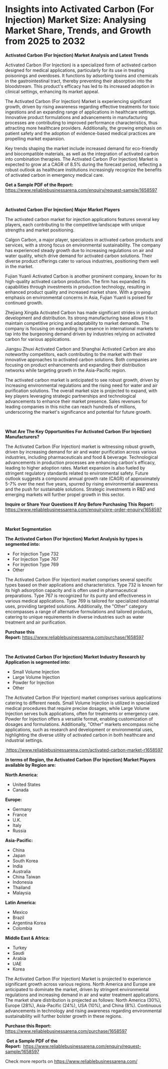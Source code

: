 <p><h1>Insights into Activated Carbon (For Injection) Market Size: Analysing Market Share, Trends, and Growth from 2025 to 2032</h1></p><p><strong>Activated Carbon (For Injection) Market Analysis and Latest Trends</strong></p>
<p><p>Activated Carbon (For Injection) is a specialized form of activated carbon designed for medical applications, particularly for its use in treating poisonings and overdoses. It functions by adsorbing toxins and chemicals in the gastrointestinal tract, thereby preventing their absorption into the bloodstream. This product's efficacy has led to its increased adoption in clinical settings, enhancing its market appeal.</p><p>The Activated Carbon (For Injection) Market is experiencing significant growth, driven by rising awareness regarding effective treatments for toxic ingestions and an expanding range of applications in healthcare settings. Innovative product formulations and advancements in manufacturing processes are contributing to improved performance characteristics, thus attracting more healthcare providers. Additionally, the growing emphasis on patient safety and the adoption of evidence-based medical practices are propelling market expansion.</p><p>Key trends shaping the market include increased demand for eco-friendly and biocompatible materials, as well as the integration of activated carbon into combination therapies. The Activated Carbon (For Injection) Market is expected to grow at a CAGR of 8.5% during the forecast period, reflecting a robust outlook as healthcare institutions increasingly recognize the benefits of activated carbon in emergency medical care.</p></p>
<p><strong>Get a Sample PDF of the Report:&nbsp;</strong> <a href="https://www.reliablebusinessarena.com/enquiry/request-sample/1658597?utm_campaign=2133&utm_medium=2&utm_source=Github&utm_content=ia&utm_term=23032025&utm_id=activated-carbon-for-injection">https://www.reliablebusinessarena.com/enquiry/request-sample/1658597</a></p>
<p>&nbsp;</p>
<p><strong>Activated Carbon (For Injection) Major Market Players</strong></p>
<p><p>The activated carbon market for injection applications features several key players, each contributing to the competitive landscape with unique strengths and market positioning. </p><p>Calgon Carbon, a major player, specializes in activated carbon products and services, with a strong focus on environmental sustainability. The company has experienced steady growth due to increasing regulations on air and water quality, which drive demand for activated carbon solutions. Their diverse product offerings cater to various industries, positioning them well in the market.</p><p>Fujian Yuanli Activated Carbon is another prominent company, known for its high-quality activated carbon production. The firm has expanded its capabilities through investments in production technology, resulting in enhanced product quality and increased market share. With a growing emphasis on environmental concerns in Asia, Fujian Yuanli is poised for continued growth.</p><p>Zhejiang Xingda Activated Carbon has made significant strides in product development and distribution. Its strong manufacturing base allows it to maintain competitive pricing and adaptability to market demands. The company is focusing on expanding its presence in international markets to tap into the burgeoning demand driven by industries relying on activated carbon for various applications.</p><p>Jiangsu Zhuxi Activated Carbon and Shanghai Activated Carbon are also noteworthy competitors, each contributing to the market with their innovative approaches to activated carbon solutions. Both companies are focusing on product enhancements and expanding their distribution networks while targeting growth in the Asia-Pacific region.</p><p>The activated carbon market is anticipated to see robust growth, driven by increasing environmental regulations and the rising need for water and air purification solutions. The overall market size is projected to expand, with key players leveraging strategic partnerships and technological advancements to enhance their market presence. Sales revenues for leading companies in this niche can reach hundreds of millions, underscoring the market's significance and potential for future growth.</p></p>
<p>&nbsp;</p>
<p><strong>What Are The Key Opportunities For Activated Carbon (For Injection) Manufacturers?</strong></p>
<p><p>The Activated Carbon (For Injection) market is witnessing robust growth, driven by increasing demand for air and water purification across various industries, including pharmaceuticals and food & beverage. Technological advancements in production processes are enhancing carbon's efficacy, leading to higher adoption rates. Market expansion is also fueled by stringent regulatory standards related to environmental safety. Future outlook suggests a compound annual growth rate (CAGR) of approximately 5-7% over the next five years, spurred by rising environmental awareness and the push for sustainable solutions. Strategic investments in R&D and emerging markets will further propel growth in this sector.</p></p>
<p><strong>Inquire or Share Your Questions If Any Before Purchasing This Report:</strong> <a href="https://www.reliablebusinessarena.com/enquiry/pre-order-enquiry/1658597?utm_campaign=2133&utm_medium=2&utm_source=Github&utm_content=ia&utm_term=23032025&utm_id=activated-carbon-for-injection">https://www.reliablebusinessarena.com/enquiry/pre-order-enquiry/1658597</a></p>
<p>&nbsp;</p>
<p><strong>Market Segmentation</strong></p>
<p><strong>The Activated Carbon (For Injection) Market Analysis by types is segmented into:</strong></p>
<p><ul><li>For Injection Type 732</li><li>For Injection Type 767</li><li>For Injection Type 769</li><li>Other</li></ul></p>
<p><p>The Activated Carbon (For Injection) market comprises several specific types based on their applications and characteristics. Type 732 is known for its high adsorption capacity and is often used in pharmaceutical preparations. Type 767 is recognized for its purity and effectiveness in various medical applications. Type 769 is tailored for specialized industrial uses, providing targeted solutions. Additionally, the "Other" category encompasses a range of alternative formulations and tailored products, catering to unique requirements in diverse industries such as water treatment and air purification.</p></p>
<p><strong>Purchase this Report:&nbsp;</strong><a href="https://www.reliablebusinessarena.com/purchase/1658597?utm_campaign=2133&utm_medium=2&utm_source=Github&utm_content=ia&utm_term=23032025&utm_id=activated-carbon-for-injection">https://www.reliablebusinessarena.com/purchase/1658597</a></p>
<p>&nbsp;</p>
<p><strong>The Activated Carbon (For Injection) Market Industry Research by Application is segmented into:</strong></p>
<p><ul><li>Small Volume Injection</li><li>Large Volume Injection</li><li>Powder for Injection</li><li>Other</li></ul></p>
<p><p>The Activated Carbon (For Injection) market comprises various applications catering to different needs. Small Volume Injection is utilized in specialized medical procedures that require precise dosages, while Large Volume Injection serves bulk applications, often for treatments or emergency care. Powder for Injection offers a versatile format, enabling customization of dosages and formulations. Additionally, "Other" markets encompass niche applications, such as research and development or environmental uses, highlighting the diverse utility of activated carbon in both healthcare and industrial settings.</p></p>
<p><a href="https://www.reliablebusinessarena.com/activated-carbon-market-r1658597?utm_campaign=2133&utm_medium=2&utm_source=Github&utm_content=ia&utm_term=23032025&utm_id=activated-carbon-for-injection">&nbsp;https://www.reliablebusinessarena.com/activated-carbon-market-r1658597</a></p>
<p><strong>In terms of Region, the Activated Carbon (For Injection) Market Players available by Region are:</strong></p>
<p>
    <p> <strong> North America: </strong>
        <ul>
            <li>United States</li>
            <li>Canada</li>
        </ul>
        </p> 
    <p> <strong> Europe: </strong>
        <ul>
            <li>Germany</li>
            <li>France</li>
            <li>U.K.</li>
            <li>Italy</li>
            <li>Russia</li>
        </ul>
        </p> 
    <p> <strong> Asia-Pacific: </strong>
        <ul>
            <li>China</li>
            <li>Japan</li>
            <li>South Korea</li>
            <li>India</li>
            <li>Australia</li>
            <li>China Taiwan</li>
            <li>Indonesia</li>
            <li>Thailand</li>
            <li>Malaysia</li>
        </ul>
        </p> 
    <p> <strong> Latin America: </strong>
        <ul>
            <li>Mexico</li>
            <li>Brazil</li>
            <li>Argentina Korea</li>
            <li>Colombia</li>
        </ul>
        </p> 
    <p> <strong> Middle East & Africa: </strong>
        <ul>
            <li>Turkey</li>
            <li>Saudi</li>
            <li>Arabia</li>
            <li>UAE</li>
            <li>Korea</li>
        </ul>
    </p>
    </p>
<p><p>The Activated Carbon (For Injection) Market is projected to experience significant growth across various regions. North America and Europe are anticipated to dominate the market, driven by stringent environmental regulations and increasing demand in air and water treatment applications. The market share distribution is projected as follows: North America (30%), Europe (28%), Asia-Pacific (24%), USA (10%), and China (8%). Continuous advancements in technology and rising awareness regarding environmental sustainability will further bolster growth in these regions.</p></p>
<p><strong>Purchase this Report: </strong><a href="https://www.reliablebusinessarena.com/purchase/1658597?utm_campaign=2133&utm_medium=2&utm_source=Github&utm_content=ia&utm_term=23032025&utm_id=activated-carbon-for-injection">https://www.reliablebusinessarena.com/purchase/1658597</a></p>
<p>&nbsp;<strong>Get a Sample PDF of the Report:&nbsp;&nbsp;</strong><a href="https://www.reliablebusinessarena.com/enquiry/request-sample/1658597?utm_campaign=2133&utm_medium=2&utm_source=Github&utm_content=ia&utm_term=23032025&utm_id=activated-carbon-for-injection">https://www.reliablebusinessarena.com/enquiry/request-sample/1658597</a></p>
<p><strong></strong></p>
<p>Check more reports on <a href="https://www.reliablebusinessarena.com/?utm_campaign=2133&utm_medium=2&utm_source=Github&utm_content=ia&utm_term=23032025&utm_id=activated-carbon-for-injection">https://www.reliablebusinessarena.com/</a></p>